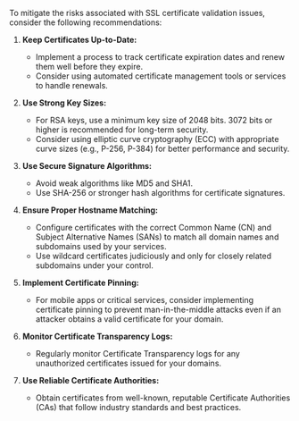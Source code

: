To mitigate the risks associated with SSL certificate validation issues, consider the following recommendations:

1. **Keep Certificates Up-to-Date:**
   - Implement a process to track certificate expiration dates and renew them well before they expire.
   - Consider using automated certificate management tools or services to handle renewals.

2. **Use Strong Key Sizes:**
   - For RSA keys, use a minimum key size of 2048 bits. 3072 bits or higher is recommended for long-term security.
   - Consider using elliptic curve cryptography (ECC) with appropriate curve sizes (e.g., P-256, P-384) for better performance and security.

3. **Use Secure Signature Algorithms:**
   - Avoid weak algorithms like MD5 and SHA1.
   - Use SHA-256 or stronger hash algorithms for certificate signatures.

4. **Ensure Proper Hostname Matching:**
   - Configure certificates with the correct Common Name (CN) and Subject Alternative Names (SANs) to match all domain names and subdomains used by your services.
   - Use wildcard certificates judiciously and only for closely related subdomains under your control.

5. **Implement Certificate Pinning:**
   - For mobile apps or critical services, consider implementing certificate pinning to prevent man-in-the-middle attacks even if an attacker obtains a valid certificate for your domain.

6. **Monitor Certificate Transparency Logs:**
   - Regularly monitor Certificate Transparency logs for any unauthorized certificates issued for your domains.

7. **Use Reliable Certificate Authorities:**
   - Obtain certificates from well-known, reputable Certificate Authorities (CAs) that follow industry standards and best practices.
